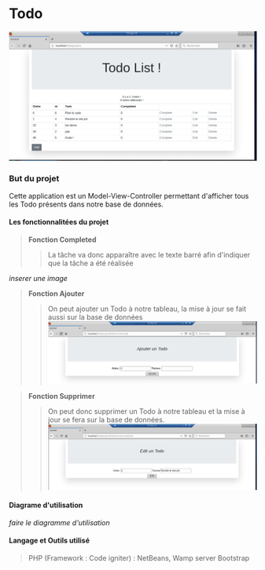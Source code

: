 # Todo #

![Bievenue](https://github.com/vappy2/Todo/blob/master/Image/accueil%20todo.PNG)

### But du projet ##
Cette application est un Model-View-Controller permettant d'afficher tous les Todo présents dans notre base de données. 

#### Les fonctionnalitées du projet ####

> **Fonction Completed**
>> La tâche va donc apparaître avec le texte barré afin d'indiquer que la tâche a été réalisée 

_inserer une image_

> **Fonction Ajouter**
>> On peut ajouter un Todo à notre tableau, la mise à jour se fait aussi sur la base de données 
![Ajout](https://github.com/vappy2/Todo/blob/master/Image/add%20todo.PNG)

> **Fonction Supprimer**
>> On peut donc supprimer un Todo à notre tableau et la mise à jour se fera sur la base de données.
![Delete](https://github.com/vappy2/Todo/blob/master/Image/edit%20todo.PNG)

#### Diagrame d'utilisation ####

*faire le diagramme d'utilisation*

#### Langage et Outils utilisé ####

> PHP (Framework : Code igniter) : NetBeans, Wamp server
> Bootstrap
